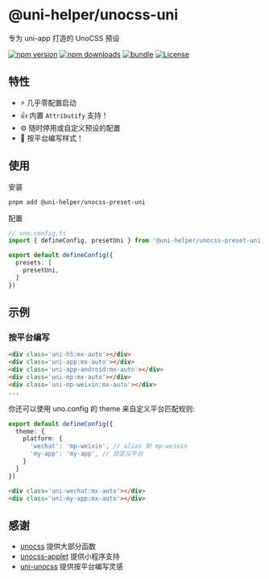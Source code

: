 # @uni-helper/unocss-uni

专为 uni-app 打造的 UnoCSS 预设

[![npm version][npm-version-src]][npm-version-href]
[![npm downloads][npm-downloads-src]][npm-downloads-href]
[![bundle][bundle-src]][bundle-href]
[![License][license-src]][license-href]

## 特性

- ⚡️ 几乎零配置启动
- 👍 内置 `Attributify` 支持！
- ⚙️ 随时停用或自定义预设的配置
- 🦾 按平台编写样式！

## 使用

安装

```shell
pnpm add @uni-helper/unocss-preset-uni
```
配置

```ts
// uno.config.ts
import { defineConfig, presetUni } from '@uni-helper/unocss-preset-uni'

export default defineConfig({
  presets: [
    presetUni,
  ]
})
```

## 示例

### 按平台编写

```html
<div class='uni-h5:mx-auto'></div>
<div class='uni-app:mx-auto'></div>
<div class='uni-app-android:mx-auto'></div>
<div class='uni-mp:mx-auto'></div>
<div class='uni-mp-weixin:mx-auto'></div>
...
```

你还可以使用 uno.config 的 theme 来自定义平台匹配规则:

```ts
export default defineConfig({
  theme: {
    platform: {
      'wechat': 'mp-weixin', // alias 到 mp-weixin
      'my-app': 'my-app', // 自定义平台
    }
  }
})
```
```html
<div class='uni-wechat:mx-auto'></div>
<div class='uni-my-app:mx-auto'></div>
```

## 感谢

- [unocss](https://github.com/unocss/unocss.git) 提供大部分函数
- [unocss-applet](https://github.com/unocss-applet/unocss-applet.git) 提供小程序支持
- [uni-unocss](https://github.com/okxiaoliang4/uni-unocss) 提供按平台编写灵感

<!-- Badges -->

[npm-version-src]: https://img.shields.io/npm/v/@uni-helper/unocss-preset-uni?style=flat&colorA=18181B&colorB=F0DB4F
[npm-version-href]: https://npmjs.com/package/@uni-helper/unocss-preset-uni
[npm-downloads-src]: https://img.shields.io/npm/dm/@uni-helper/unocss-preset-uni?style=flat&colorA=18181B&colorB=F0DB4F
[npm-downloads-href]: https://npmjs.com/package/@uni-helper/unocss-preset-uni
[bundle-src]: https://img.shields.io/bundlephobia/minzip/@uni-helper/unocss-preset-uni?style=flat&colorA=18181B&colorB=F0DB4F
[bundle-href]: https://bundlephobia.com/result?p=@uni-helper/unocss-preset-uni
[license-src]: https://img.shields.io/github/license/uni-helper/unocss-preset-uni.svg?style=flat&colorA=18181B&colorB=F0DB4F
[license-href]: https://github.com/uni-helper/unocss-preset-uni/blob/main/LICENSE
